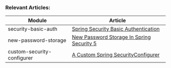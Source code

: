 ### Relevant Articles: 

Module | Article
--|--
security-basic-auth | [Spring Security Basic Authentication](http://www.baeldung.com/spring-security-basic-authentication)
new-password-storage | [New Password Storage In Spring Security 5](http://www.baeldung.com/spring-security-5-password-storage)
custom-security-configurer | [A Custom Spring SecurityConfigurer](http://www.baeldung.com/spring-security-custom-configurer)
